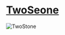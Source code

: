 # [TwoSeone](https://open.kattis.com/problems/twostones)

![TwoStone](Problem_Solving/TwoSeone/TwoStone.png)
